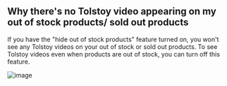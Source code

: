 ## Why there's no Tolstoy video appearing on my out of stock products/ sold out products

If you have the "hide out of stock products" feature turned on, you won't see any Tolstoy videos on your out of stock or sold out products. To see Tolstoy videos even when products are out of stock, you can turn off this feature.

![image](https://github.com/GoTolstoy/tolstoy-toly-kb/assets/159901631/f2d7baf7-aab6-41a7-a2d8-8fcf8a291595)
